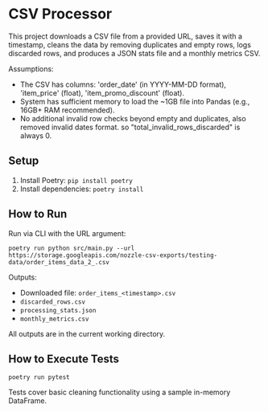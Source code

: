 # CSV Processor

This project downloads a CSV file from a provided URL, saves it with a timestamp, cleans the data by removing duplicates and empty rows, logs discarded rows, and produces a JSON stats file and a monthly metrics CSV.

Assumptions:
- The CSV has columns: 'order_date' (in YYYY-MM-DD format), 'item_price' (float), 'item_promo_discount' (float).
- System has sufficient memory to load the ~1GB file into Pandas (e.g., 16GB+ RAM recommended). 
- No additional invalid row checks beyond empty and duplicates, also removed invalid dates format. so "total_invalid_rows_discarded" is always 0.

## Setup

1. Install Poetry: `pip install poetry`
2. Install dependencies: `poetry install`

## How to Run

Run via CLI with the URL argument:

`poetry run python src/main.py --url https://storage.googleapis.com/nozzle-csv-exports/testing-data/order_items_data_2_.csv`

Outputs:
- Downloaded file: `order_items_<timestamp>.csv`
- `discarded_rows.csv`
- `processing_stats.json`
- `monthly_metrics.csv`

All outputs are in the current working directory.

## How to Execute Tests

`poetry run pytest`

Tests cover basic cleaning functionality using a sample in-memory DataFrame.

